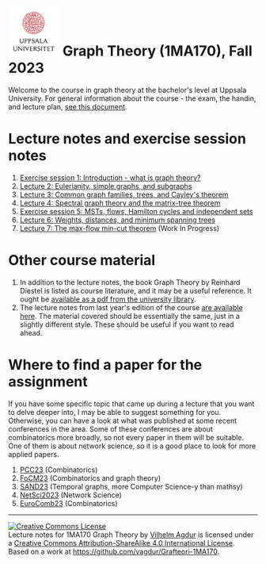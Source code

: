 # ![UUs logotyp](./graphics/UU_logo_color.png "UU logotype") Graph Theory (1MA170), Fall 2023

Welcome to the course in graph theory at the bachelor's level at Uppsala University. For general information about the course - the exam, the handin, and lecture plan, [see this document](https://vagdur.github.io/Grafteori-1MA170/course-information.pdf).

# Lecture notes and exercise session notes

1. [Exercise session 1: Introduction - what is graph theory?](https://vagdur.github.io/Grafteori-1MA170/exercise_session1.pdf)
2. [Lecture 2: Eulerianity, simple graphs, and subgraphs](https://vagdur.github.io/Grafteori-1MA170/lecture2.pdf)
3. [Lecture 3: Common graph families, trees, and Cayley's theorem](https://vagdur.github.io/Grafteori-1MA170/lecture3.pdf)
4. [Lecture 4: Spectral graph theory and the matrix-tree theorem](https://vagdur.github.io/Grafteori-1MA170/lecture4.pdf)
5. [Exercise session 5: MSTs, flows, Hamilton cycles and independent sets](https://vagdur.github.io/Grafteori-1MA170/exercise_session5.pdf) 
6. [Lecture 6: Weights, distances, and minimum spanning trees](https://vagdur.github.io/Grafteori-1MA170/lecture6.pdf)
7. [Lecture 7: The max-flow min-cut theorem](https://vagdur.github.io/Grafteori-1MA170/lecture7.pdf) (Work In Progress)

# Other course material

1. In addition to the lecture notes, the book Graph Theory by Reinhard Diestel is listed as course literature, and it may be a useful reference. It ought be [available as a pdf from the university library](https://uub.primo.exlibrisgroup.com/discovery/search?tab=Everything&search_scope=MyInst_and_CI&vid=46LIBRIS_UUB:UUB&offset=0&lang=sv&query=isbn,contains,9783642142789).
2. The lecture notes from last year's edition of the course [are available here](https://vagdur.github.io/Grafteori-1MA170/lectureNotes2022.pdf). The material covered should be essentially the same, just in a slightly different style. These should be useful if you want to read ahead.

# Where to find a paper for the assignment

If you have some specific topic that came up during a lecture that you want to delve deeper into, I may be able to suggest something for you. Otherwise, you can have a look at what was published at some recent conferences in the area. Some of these conferences are about combinatorics more broadly, so not every paper in them will be suitable. One of them is about network science, so it is a good place to look for more applied papers.

1. [PCC23](https://sites.google.com/view/pcc2023) (Combinatorics)
2. [FoCM23](https://focm2023.pages.math.cnrs.fr/workshops/workshop-1/item/110-workshop-1-3.html) (Combinatorics and graph theory)
3. [SAND23](https://sand-conf.org/) (Temporal graphs, more Computer Science-y than mathsy)
4. [NetSci2023](https://netsci2023.wixsite.com/netsci2023) (Network Science)
5. [EuroComb23](https://iuuk.mff.cuni.cz/events/conferences/eurocomb23/) (Combinatorics)

<hr />

<a rel="license" href="http://creativecommons.org/licenses/by-sa/4.0/"><img alt="Creative Commons License" style="border-width:0" src="https://i.creativecommons.org/l/by-sa/4.0/88x31.png" /></a><br /><span xmlns:dct="http://purl.org/dc/terms/" href="http://purl.org/dc/dcmitype/Text" property="dct:title" rel="dct:type">Lecture notes for 1MA170 Graph Theory</span> by <a xmlns:cc="http://creativecommons.org/ns#" href="https://github.com/vagdur" property="cc:attributionName" rel="cc:attributionURL">Vilhelm Agdur</a> is licensed under a <a rel="license" href="http://creativecommons.org/licenses/by-sa/4.0/">Creative Commons Attribution-ShareAlike 4.0 International License</a>.<br />Based on a work at <a xmlns:dct="http://purl.org/dc/terms/" href="https://github.com/vagdur/Grafteori-1MA170" rel="dct:source">https://github.com/vagdur/Grafteori-1MA170</a>.
